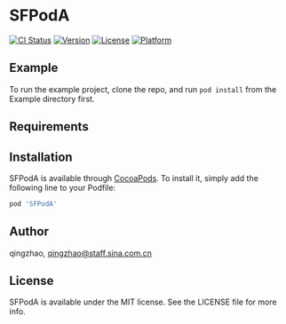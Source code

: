 # SFPodA

[![CI Status](https://img.shields.io/travis/qingzhao/SFPodA.svg?style=flat)](https://travis-ci.org/qingzhao/SFPodA)
[![Version](https://img.shields.io/cocoapods/v/SFPodA.svg?style=flat)](https://cocoapods.org/pods/SFPodA)
[![License](https://img.shields.io/cocoapods/l/SFPodA.svg?style=flat)](https://cocoapods.org/pods/SFPodA)
[![Platform](https://img.shields.io/cocoapods/p/SFPodA.svg?style=flat)](https://cocoapods.org/pods/SFPodA)

## Example

To run the example project, clone the repo, and run `pod install` from the Example directory first.

## Requirements

## Installation

SFPodA is available through [CocoaPods](https://cocoapods.org). To install
it, simply add the following line to your Podfile:

```ruby
pod 'SFPodA'
```

## Author

qingzhao, qingzhao@staff.sina.com.cn

## License

SFPodA is available under the MIT license. See the LICENSE file for more info.
